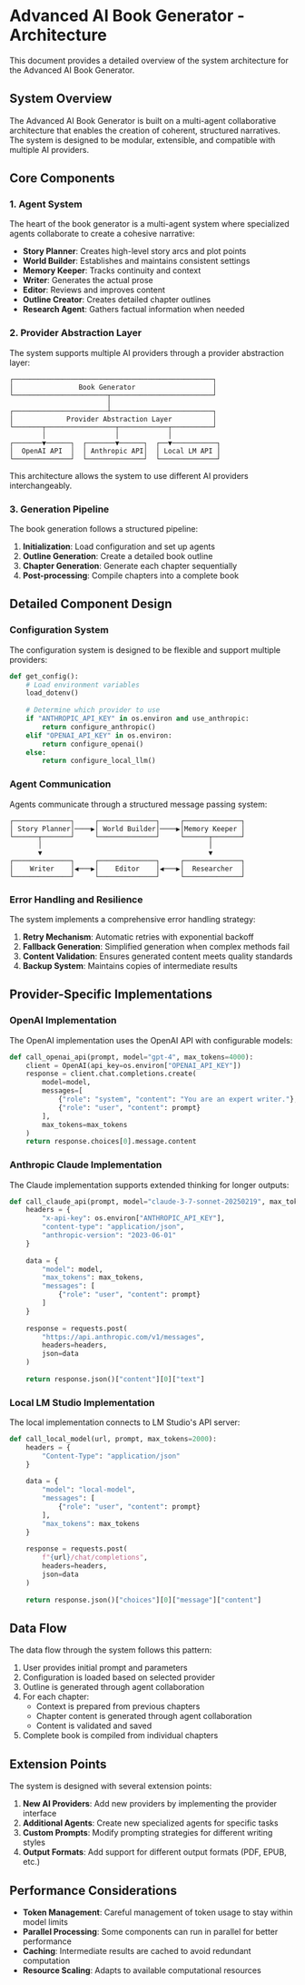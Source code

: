 # Advanced AI Book Generator - Architecture

This document provides a detailed overview of the system architecture for the Advanced AI Book Generator.

## System Overview

The Advanced AI Book Generator is built on a multi-agent collaborative architecture that enables the creation of coherent, structured narratives. The system is designed to be modular, extensible, and compatible with multiple AI providers.

## Core Components

### 1. Agent System

The heart of the book generator is a multi-agent system where specialized agents collaborate to create a cohesive narrative:

- **Story Planner**: Creates high-level story arcs and plot points
- **World Builder**: Establishes and maintains consistent settings
- **Memory Keeper**: Tracks continuity and context
- **Writer**: Generates the actual prose
- **Editor**: Reviews and improves content
- **Outline Creator**: Creates detailed chapter outlines
- **Research Agent**: Gathers factual information when needed

### 2. Provider Abstraction Layer

The system supports multiple AI providers through a provider abstraction layer:

```
┌─────────────────────────────────────────────────┐
│                Book Generator                   │
└───────────────────────┬─────────────────────────┘
                        │
┌───────────────────────┴─────────────────────────┐
│             Provider Abstraction Layer          │
└───────┬─────────────────┬────────────┬──────────┘
        │                 │            │
┌───────▼──────┐  ┌───────▼──────┐  ┌──▼───────────┐
│  OpenAI API  │  │ Anthropic API│  │ Local LM API │
└──────────────┘  └──────────────┘  └──────────────┘
```

This architecture allows the system to use different AI providers interchangeably.

### 3. Generation Pipeline

The book generation follows a structured pipeline:

1. **Initialization**: Load configuration and set up agents
2. **Outline Generation**: Create a detailed book outline
3. **Chapter Generation**: Generate each chapter sequentially
4. **Post-processing**: Compile chapters into a complete book

## Detailed Component Design

### Configuration System

The configuration system is designed to be flexible and support multiple providers:

```python
def get_config():
    # Load environment variables
    load_dotenv()
    
    # Determine which provider to use
    if "ANTHROPIC_API_KEY" in os.environ and use_anthropic:
        return configure_anthropic()
    elif "OPENAI_API_KEY" in os.environ:
        return configure_openai()
    else:
        return configure_local_llm()
```

### Agent Communication

Agents communicate through a structured message passing system:

```
┌──────────────┐     ┌──────────────┐     ┌──────────────┐
│ Story Planner│────▶│ World Builder│────▶│Memory Keeper │
└──────┬───────┘     └──────────────┘     └──────┬───────┘
       │                                         │
       ▼                                         ▼
┌──────────────┐     ┌──────────────┐     ┌──────────────┐
│    Writer    │◀───▶│    Editor    │◀───▶│  Researcher  │
└──────────────┘     └──────────────┘     └──────────────┘
```

### Error Handling and Resilience

The system implements a comprehensive error handling strategy:

1. **Retry Mechanism**: Automatic retries with exponential backoff
2. **Fallback Generation**: Simplified generation when complex methods fail
3. **Content Validation**: Ensures generated content meets quality standards
4. **Backup System**: Maintains copies of intermediate results

## Provider-Specific Implementations

### OpenAI Implementation

The OpenAI implementation uses the OpenAI API with configurable models:

```python
def call_openai_api(prompt, model="gpt-4", max_tokens=4000):
    client = OpenAI(api_key=os.environ["OPENAI_API_KEY"])
    response = client.chat.completions.create(
        model=model,
        messages=[
            {"role": "system", "content": "You are an expert writer."},
            {"role": "user", "content": prompt}
        ],
        max_tokens=max_tokens
    )
    return response.choices[0].message.content
```

### Anthropic Claude Implementation

The Claude implementation supports extended thinking for longer outputs:

```python
def call_claude_api(prompt, model="claude-3-7-sonnet-20250219", max_tokens=64000):
    headers = {
        "x-api-key": os.environ["ANTHROPIC_API_KEY"],
        "content-type": "application/json",
        "anthropic-version": "2023-06-01"
    }
    
    data = {
        "model": model,
        "max_tokens": max_tokens,
        "messages": [
            {"role": "user", "content": prompt}
        ]
    }
    
    response = requests.post(
        "https://api.anthropic.com/v1/messages",
        headers=headers,
        json=data
    )
    
    return response.json()["content"][0]["text"]
```

### Local LM Studio Implementation

The local implementation connects to LM Studio's API server:

```python
def call_local_model(url, prompt, max_tokens=2000):
    headers = {
        "Content-Type": "application/json"
    }
    
    data = {
        "model": "local-model",
        "messages": [
            {"role": "user", "content": prompt}
        ],
        "max_tokens": max_tokens
    }
    
    response = requests.post(
        f"{url}/chat/completions",
        headers=headers,
        json=data
    )
    
    return response.json()["choices"][0]["message"]["content"]
```

## Data Flow

The data flow through the system follows this pattern:

1. User provides initial prompt and parameters
2. Configuration is loaded based on selected provider
3. Outline is generated through agent collaboration
4. For each chapter:
   - Context is prepared from previous chapters
   - Chapter content is generated through agent collaboration
   - Content is validated and saved
5. Complete book is compiled from individual chapters

## Extension Points

The system is designed with several extension points:

1. **New AI Providers**: Add new providers by implementing the provider interface
2. **Additional Agents**: Create new specialized agents for specific tasks
3. **Custom Prompts**: Modify prompting strategies for different writing styles
4. **Output Formats**: Add support for different output formats (PDF, EPUB, etc.)

## Performance Considerations

- **Token Management**: Careful management of token usage to stay within model limits
- **Parallel Processing**: Some components can run in parallel for better performance
- **Caching**: Intermediate results are cached to avoid redundant computation
- **Resource Scaling**: Adapts to available computational resources
